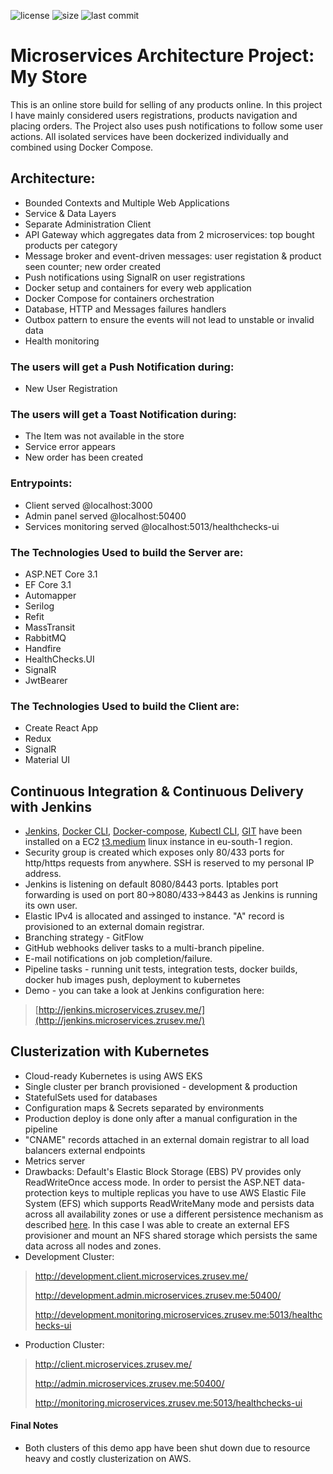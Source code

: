  ![license](https://img.shields.io/github/license/zrusev/microservices-architecture.svg) ![size](https://img.shields.io/github/repo-size/zrusev/microservices-architecture.svg) ![last commit](https://img.shields.io/github/last-commit/zrusev/microservices-architecture.svg)

# Microservices Architecture Project: My Store
This is an online store build for selling of any products online.
In this project I have mainly considered users registrations, products navigation and placing orders.
The Project also uses push notifications to follow some user actions.
All isolated services have been dockerized individually and combined using Docker Compose.

## Architecture:
- Bounded Contexts and Multiple Web Applications
- Service & Data Layers
- Separate Administration Client
- API Gateway which aggregates data from 2 microservices: top bought products per category
- Message broker and event-driven messages: user registation & product seen counter; new order created
- Push notifications using SignalR on user registrations
- Docker setup and containers for every web application
- Docker Compose for containers orchestration
- Database, HTTP and Messages failures handlers
- Outbox pattern to ensure the events will not lead to unstable or invalid data
- Health monitoring

### The users will get a Push Notification during:
- New User Registration
### The users will get a Toast Notification during:
- The Item was not available in the store
- Service error appears
- New order has been created

### Entrypoints:
- Client served @localhost:3000
- Admin panel served @localhost:50400
- Services monitoring served @localhost:5013/healthchecks-ui

### The Technologies Used to build the Server are:
- ASP.NET Core 3.1
- EF Core 3.1
- Automapper
- Serilog
- Refit
- MassTransit
- RabbitMQ
- Handfire
- HealthChecks.UI
- SignalR
- JwtBearer

### The Technologies Used to build the Client are:
- Create React App
- Redux
- SignalR
- Material UI

## Continuous Integration & Continuous Delivery with Jenkins
- [Jenkins](https://www.jenkins.io/), [Docker CLI](https://docs.docker.com/engine/reference/commandline/docker/), [Docker-compose](https://docs.docker.com/compose/), [Kubectl CLI](https://kubernetes.io/docs/reference/kubectl/overview/), [GIT](https://git-scm.com/) have been installed on a EC2 [t3.medium](https://aws.amazon.com/ec2/instance-types/t3) linux instance in eu-south-1 region.
- Security group is created which exposes only 80/433 ports for http/https requests from anywhere. SSH is reserved to my personal IP address.
- Jenkins is listening on default 8080/8443 ports. Iptables port forwarding is used on port 80->8080/433->8443 as Jenkins is running its own user.
- Elastic IPv4 is allocated and assinged to instance. "A" record is provisioned to an external domain registrar.
- Branching strategy - GitFlow
- GitHub webhooks deliver tasks to a multi-branch pipeline.
- E-mail notifications on job completion/failure.
- Pipeline tasks - running unit tests, integration tests, docker builds, docker hub images push, deployment to kubernetes
- Demo - you can take a look at Jenkins configuration here:
> [http://jenkins.microservices.zrusev.me/](http://jenkins.microservices.zrusev.me/)

## Clusterization with Kubernetes
- Cloud-ready Kubernetes is using AWS EKS
- Single cluster per branch provisioned - development & production
- StatefulSets used for databases
- Configuration maps & Secrets separated by environments
- Production deploy is done only after a manual configuration in the pipeline
- "CNAME" records attached in an external domain registrar to all load balancers external endpoints
- Metrics server
- Drawbacks: Default's Elastic Block Storage (EBS) PV provides only ReadWriteOnce access mode. In order to persist the ASP.NET data-protection keys to multiple replicas you have to use AWS Elastic File System (EFS) which supports ReadWriteMany mode and persists data across all availability zones or use a different persistence mechanism as described [here](https://docs.microsoft.com/en-us/aspnet/core/security/data-protection/implementation/key-storage-providers?view=aspnetcore-5.0&tabs=visual-studio). In this case I was able to create an external EFS provisioner and mount an NFS shared storage which persists the same data across all nodes and zones.
- Development Cluster:
> http://development.client.microservices.zrusev.me/
>
> http://development.admin.microservices.zrusev.me:50400/
>
> http://development.monitoring.microservices.zrusev.me:5013/healthchecks-ui
- Production Cluster:
> http://client.microservices.zrusev.me/
>
> http://admin.microservices.zrusev.me:50400/
>
> http://monitoring.microservices.zrusev.me:5013/healthchecks-ui

#### Final Notes
- Both clusters of this demo app have been shut down due to resource heavy and costly clusterization on AWS.